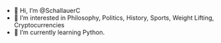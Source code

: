 - 👋 Hi, I’m @SchallauerC
- 👀 I’m interested in Philosophy, Politics, History, Sports, Weight Lifting, Cryptocurrencies
- 🌱 I’m currently learning Python.

